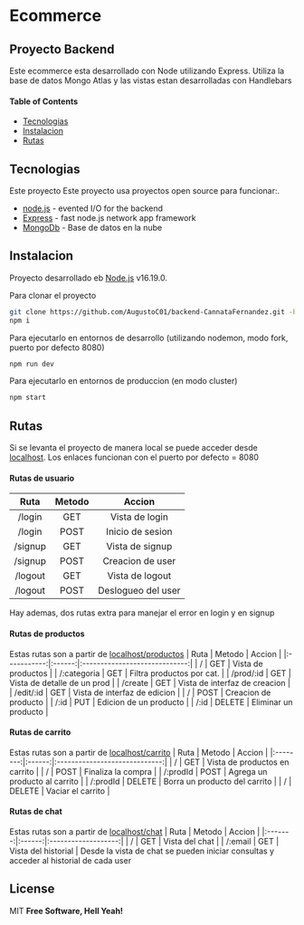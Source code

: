 # Ecommerce

## Proyecto Backend

Este ecommerce esta desarrollado con Node utilizando Express. Utiliza la base de datos Mongo Atlas y las vistas estan desarrolladas con Handlebars

#### Table of Contents

- [Tecnologias](#Tecnologias)
- [Instalacion](#Instalacion)
- [Rutas](#Rutas)

## Tecnologias

Este proyecto Este proyecto usa proyectos open source para funcionar:.

- [node.js] - evented I/O for the backend
- [Express] - fast node.js network app framework
- [MongoDb] - Base de datos en la nube

## Instalacion

Proyecto desarrollado eb [Node.js](https://nodejs.org/) v16.19.0.

Para clonar el proyecto

```sh
git clone https://github.com/AugustoC01/backend-CannataFernandez.git -b ProyectoFinal
npm i
```

Para ejecutarlo en entornos de desarrollo (utilizando nodemon, modo fork, puerto por defecto 8080)

```sh
npm run dev
```

Para ejecutarlo en entornos de produccion (en modo cluster)

```sh
npm start
```

## Rutas

Si se levanta el proyecto de manera local se puede acceder desde [localhost]. Los enlaces funcionan con el puerto por defecto = 8080

#### Rutas de usuario

|  Ruta   | Metodo |       Accion       |
| :-----: | :----: | :----------------: |
| /login  |  GET   |   Vista de login   |
| /login  |  POST  |  Inicio de sesion  |
| /signup |  GET   |  Vista de signup   |
| /signup |  POST  |  Creacion de user  |
| /logout |  GET   |  Vista de logout   |
| /logout |  POST  | Deslogueo del user |

Hay ademas, dos rutas extra para manejar el error en login y en signup

#### Rutas de productos

Estas rutas son a partir de [localhost/productos]
| Ruta | Metodo | Accion |
|:-----------:|:------:|:-----------------------------:|
| / | GET | Vista de productos |
| /:categoria | GET | Filtra productos por cat. |
| /prod/:id | GET | Vista de detalle de un prod |
| /create | GET | Vista de interfaz de creacion |
| /edit/:id | GET | Vista de interfaz de edicion |
| / | POST | Creacion de producto |
| /:id | PUT | Edicion de un producto |
| /:id | DELETE | Eliminar un producto |

#### Rutas de carrito

Estas rutas son a partir de [localhost/carrito]
| Ruta | Metodo | Accion |
|:--------:|:------:|:-----------------------------:|
| / | GET | Vista de productos en carrito |
| / | POST | Finaliza la compra |
| /:prodId | POST | Agrega un producto al carrito |
| /:prodId | DELETE | Borra un producto del carrito |
| / | DELETE | Vaciar el carrito |

#### Rutas de chat

Estas rutas son a partir de [localhost/chat]
| Ruta | Metodo | Accion |
|:-------:|:------:|:-------------------:|
| / | GET | Vista del chat |
| /:email | GET | Vista del historial |
Desde la vista de chat se pueden iniciar consultas y acceder al historial de cada user

## License

MIT
**Free Software, Hell Yeah!**

[//]: # "These are reference links used in the body of this note and get stripped out when the markdown processor does its job. There is no need to format nicely because it shouldn't be seen. Thanks SO - http://stackoverflow.com/questions/4823468/store-comments-in-markdown-syntax"
[node.js]: http://nodejs.org
[express]: http://expressjs.com
[mongodb]: https://www.mongodb.com/cloud
[localhost]: http://localhost:8080
[localhost/productos]: http://localhost:8080/productos
[localhost/carrito]: http://localhost:8080/carrito
[localhost/chat]: http://localhost:8080/chat
